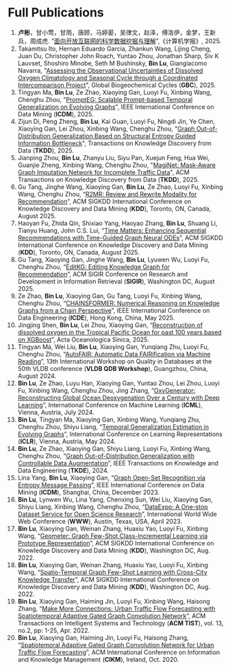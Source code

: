 # Full Publications
1. **卢彬**，甘小莺，甘雨，唐顾，马婷晏，吴律文，赵泽，傅洛伊，金梦，王新兵，周成虎. “[面向开放互联网的科学数据挖掘与理解]()”,《计算机学报》, 2025.
2. Takamitsu Ito, Hernan Eduardo Garcia, Zhankun Wang, Lijing Cheng, Juan Du, Christopher John Roach, Yuntao Zhou, Jonathan Sharp, Siv K Lauvset, Shoshiro Minobe, Seth M Bushinsky, **Bin Lu**, Giangiacomo Navarra, "[Assessing the Observational Uncertainties of Dissolved Oxygen Climatology and Seasonal Cycle through a Coordinated Intercomparison Project](https://essopenarchive.org/doi/full/10.22541/essoar.175201429.96576419)", Global Biogeochemical Cycles (**GBC**), 2025.
3. Tingyan Ma, **Bin Lu**, Ze Zhao, Xiaoying Gan, Luoyi Fu, Xinbing Wang, Chenghu Zhou, "[PromptEG: Scalable Prompt-based Temporal Generalization on Evolving Graphs]()", IEEE International Conference on Data Mining (**ICDM**), 2025.
4. Zijun Di, Peng Zheng, **Bin Lu**, Kai Guan, Luoyi Fu, Ningdi Jin, Ye Chen, Xiaoying Gan, Lei Zhou, Xinbing Wang, Chenghu Zhou, "[Graph Out-of-Distribution Generalization Based on Structural Entropy Guided Information Bottleneck]()", Transactions on Knowledge Discovery from Data (**TKDD**), 2025.
5. Jianping Zhou, **Bin Lu**, Zhanyu Liu, Siyu Pan, Xuejun Feng, Hua Wei, Guanjie Zheng, Xinbing Wang, Chenghu Zhou, "[MagiNet: Mask-Aware Graph Imputation Network for Incomplete Traffic Data](https://dl.acm.org/doi/10.1145/3743141)", ACM Transactions on Knowledge Discovery from Data (**TKDD**), 2025.
6. Gu Tang, Jinghe Wang, Xiaoying Gan, **Bin Lu**, Ze Zhao, Luoyi Fu, Xinbing Wang, Chenghu Zhou, “[R2MR: Review and Rewrite Modality for Recommendation]()”, ACM SIGKDD International Conference on Knowledge Discovery and Data Mining (**KDD**), Toronto, ON, Canada, August 2025.
7. Haoyan Fu, Zhida Qin, Shixiao Yang, Haoyao Zhang, **Bin Lu**, Shuang Li, Tianyu Huang, John C.S. Lui, “[Time Matters: Enhancing Sequential Recommendations with Time-Guided Graph Neural ODEs]()”, ACM SIGKDD International Conference on Knowledge Discovery and Data Mining (**KDD**), Toronto, ON, Canada, August 2025.
8. Gu Tang, Xiaoying Gan, Jinghe Wang, **Bin Lu**, Lyuwen Wu, Luoyi Fu, Chenghu Zhou, “[EditKG: Editing Knowledge Graph for Recommendation]()”, ACM SIGIR Conference on Research and Development in Information Retrieval (**SIGIR**), Washington DC, August 2025.
9. Ze Zhao, **Bin Lu**, Xiaoying Gan, Gu Tang, Luoyi Fu, Xinbing Wang, Chenghu Zhou, “[CHAINSFORMER: Numerical Reasoning on Knowledge Graphs from a Chain Perspective]()”, IEEE International Conference on Data Engineering (**ICDE**), Hong Kong, China, May 2025.
10. Jingjing Shen, **Bin Lu**, Lei Zhou, Xiaoying Gan, “[Reconstruction of dissolved oxygen in the Tropical Pacific Ocean for past 100 years based on XGBoost]()”, Acta Oceanologica Sinica, 2025.
11. Tingyan Ma, Wei Liu, **Bin Lu**, Xiaoying Gan, Yunqiang Zhu, Luoyi Fu, Chenghu Zhou, “[AutoFAIR: Automatic Data FAIRification via Machine Reading]()”, 13th International Workshop on Quality in Databases at the 50th VLDB conference (**VLDB QDB Workshop**), Guangzhou, China, August 2024.
12. **Bin Lu**, Ze Zhao, Luyu Han, Xiaoying Gan, Yuntao Zhou, Lei Zhou, Luoyi Fu, Xinbing Wang, Chenghu Zhou, Jing Zhang, “[OxyGenerator: Reconstructing Global Ocean Deoxygenation Over a Century with Deep Learning]()”, International Conference on Machine Learning (**ICML**), Vienna, Austria, July 2024.
13. **Bin Lu**, Tingyan Ma, Xiaoying Gan, Xinbing Wang, Yunqiang Zhu, Chenghu Zhou, Shiyu Liang, “[Temporal Generalization Estimation in Evolving Graphs]()”, International Conference on Learning Representations (**ICLR**), Vienna, Austria, May 2024.
14. **Bin Lu**, Ze Zhao, Xiaoying Gan, Shiyu Liang, Luoyi Fu, Xinbing Wang, Chenghu Zhou, “[Graph Out-of-Distribution Generalization with Controllable Data Augmentation]()”, IEEE Transactions on Knowledge and Data Engineering (**TKDE**), 2024.
15. Lina Yang, **Bin Lu**, Xiaoying Gan, “[Graph Open-Set Recognition via Entropy Message Passing]()”, IEEE International Conference on Data Mining (**ICDM**), Shanghai, China, December 2023.
16. **Bin Lu**, Lynwen Wu, Lina Yang, Chenxing Sun, Wei Liu, Xiaoying Gan, Shiyu Liang, Xinbing Wang, Chenghu Zhou, “[DataExpo: A One-stop Dataset Service for Open Science Research]()”, International World Wide Web Conference (**WWW**), Austin, Texas, USA, April 2023.
17. **Bin Lu**, Xiaoying Gan, Weinan Zhang, Huaxiu Yao, Luoyi Fu, Xinbing Wang, “[Geometer: Graph Few-Shot Class-Incremental Learning via Prototype Representation]()”, ACM SIGKDD International Conference on Knowledge Discovery and Data Mining (**KDD**), Washington DC, Aug. 2022.
18. **Bin Lu**, Xiaoying Gan, Weinan Zhang, Huaxiu Yao, Luoyi Fu, Xinbing Wang, “[Spatio-Temporal Graph Few-Shot Learning with Cross-City Knowledge Transfer]()”, ACM SIGKDD International Conference on Knowledge Discovery and Data Mining (**KDD**), Washington DC, Aug. 2022.
19. **Bin Lu**, Xiaoying Gan, Haiming Jin, Luoyi Fu, Xinbing Wang, Haisong Zhang, “[Make More Connections: Urban Traffic Flow Forecasting with Spatiotemporal Adaptive Gated Graph Convolution Network]()”, ACM Transactions on Intelligent Systems and Technology (**ACM TIST**), vol. 13, no.2, pp: 1-25, Apr. 2022.
20. **Bin Lu**, Xiaoying Gan, Haiming Jin, Luoyi Fu, Haisong Zhang, “[Spatiotemoral Adaptive Gated Graph Convolution Network for Urban Traffic Flow Forecasting]()”, ACM International Conference on Information and Knowledge Management (**CIKM**), Ireland, Oct. 2020.


